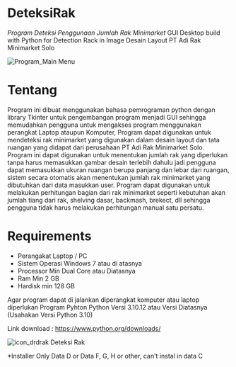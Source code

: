 # DeteksiRak
*Program Deteksi Penggunaan Jumlah Rak Minimarket*
GUI Desktop build with Python for Detection Rack in Image Desain Layout PT Adi Rak Minimarket Solo

![Program_Main Menu](https://github.com/SholehUyee/DeteksiRak/assets/120776794/4e41d8e5-da31-4ae9-9df7-bc2381b0cd10)

# Tentang
Program ini dibuat menggunakan bahasa pemrograman python dengan library Tkinter untuk pengembangan program menjadi GUI sehingga memudahkan pengguna untuk mengakses program menggunakan perangkat Laptop ataupun Komputer, Program dapat digunakan untuk mendeteksi rak minimarket yang digunakan dalam desain layout dan tata ruangan yang didapat dari perusahaan PT Adi Rak Minimarket Solo. Program ini dapat digunakan untuk menentukan jumlah rak yang diperlukan tanpa harus memasukkan gambar desain terlebih dahulu jadi pengguna dapat memasukkan ukuran ruangan berupa panjang dan lebar dari ruangan, sistem secara otomatis akan menentukan jumlah rak minimarket yang dibutuhkan dari data masukkan user. Program dapat digunakan untuk melakukan perhitungan bagian dari rak minimarket seperti kebutuhan akan jumlah tiang dari rak, shelving dasar, backmash, brekect, dll sehingga pengguna tidak harus melakukan perhitungan manual satu persatu.

# Requirements
- Perangakat Laptop / PC
- Sistem Operasi Windows 7 atau di atasnya
- Processor Min Dual Core atau Diatasnya
- Ram Min 2 GB
- Hardisk min 128 GB 

Agar program dapat di jalankan diperangkat komputer atau laptop diperlukan Program Pyhton
Python Versi 3.10.12 atau Versi Diatasnya (Usahakan Versi Python 3.10)

Link download : 
https://www.python.org/downloads/

![icon_drdrak](https://github.com/SholehUyee/DeteksiRak/assets/120776794/6c359daf-fe1e-4b9e-8243-88bf474c7e26)
Deteksi Rak

*Installer Only Data D or Data F, G, H or other, can't instal in data C

